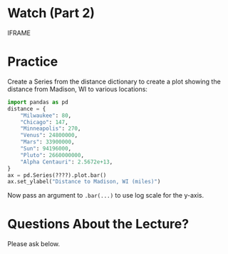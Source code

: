 # Watch (Part 2)

IFRAME

# Practice

Create a Series from the distance dictionary to create a plot showing
the distance from Madison, WI to various locations:

```python
import pandas as pd
distance = {
    "Milwaukee": 80,
    "Chicago": 147,
    "Minneapolis": 270,
    "Venus": 24800000,
    "Mars": 33900000,
    "Sun": 94196000,
    "Pluto": 2660000000,
    "Alpha Centauri": 2.5672e+13,
}
ax = pd.Series(????).plot.bar()
ax.set_ylabel("Distance to Madison, WI (miles)")
```

Now pass an argument to `.bar(...)` to use log scale for the y-axis.

# Questions About the Lecture?

Please ask below.

